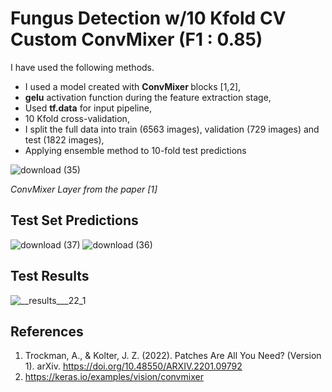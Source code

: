 # Fungus Detection w/10 Kfold CV Custom ConvMixer (F1 : 0.85)

I have used the following methods.

* I used a model created with <b>ConvMixer </b> blocks [1,2],
* <b>gelu</b> activation function during the feature extraction stage,
* Used <b>tf.data</b> for input pipeline,
* 10 Kfold cross-validation,
* I split the full data into train (6563 images), validation (729 images) and test (1822 images),
* Applying ensemble method to 10-fold test predictions


![download (35)](https://github.com/john-fante/fungus-detection/assets/50263592/e60fdaac-8fb1-4a08-a803-0a754f924149)

<i> ConvMixer Layer from the paper [1]</i>

## Test Set Predictions
![download (37)](https://github.com/john-fante/fungus-detection/assets/50263592/ddf5ee95-586e-4da6-9135-70789bb7f0c7)
![download (36)](https://github.com/john-fante/fungus-detection/assets/50263592/b7613204-ae1a-43a8-a96d-8a16a9997afd)

## Test Results
![__results___22_1](https://github.com/john-fante/fungus-detection/assets/50263592/fa80db08-c4e2-4fad-abf2-2a71d5a0b853)


## References
1. Trockman, A., & Kolter, J. Z. (2022). Patches Are All You Need? (Version 1). arXiv. https://doi.org/10.48550/ARXIV.2201.09792
2. https://keras.io/examples/vision/convmixer
